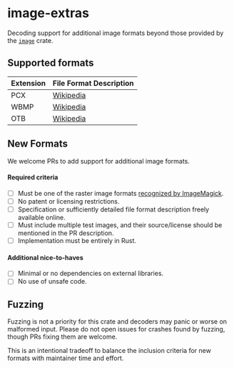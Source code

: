 # image-extras
Decoding support for additional image formats beyond those provided by the [`image`](https://crates.io/crates/image) crate.

## Supported formats

| Extension | File Format Description |
| --------- | -------------------- |
| PCX | [Wikipedia](https://en.wikipedia.org/wiki/PCX#PCX_file_format) |
| WBMP | [Wikipedia](https://en.wikipedia.org/wiki/Wireless_Application_Protocol_Bitmap_Format) |
| OTB | [Wikipedia](https://en.wikipedia.org/wiki/OTA_bitmap) |

## New Formats

We welcome PRs to add support for additional image formats.

#### Required criteria

- [ ] Must be one of the raster image formats [recognized by ImageMagick](https://imagemagick.org/script/formats.php).
- [ ] No patent or licensing restrictions.
- [ ] Specification or sufficiently detailed file format description freely available online.
- [ ] Must include multiple test images, and their source/license should be mentioned in the PR description.
- [ ] Implementation must be entirely in Rust.

#### Additional nice-to-haves

- [ ] Minimal or no dependencies on external libraries.
- [ ] No use of unsafe code.

## Fuzzing

Fuzzing is not a priority for this crate and decoders may panic or worse on
malformed input. Please do not open issues for crashes found by fuzzing, though
PRs fixing them are welcome.

This is an intentional tradeoff to balance the inclusion criteria for new
formats with maintainer time and effort.
